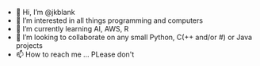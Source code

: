 - 👋 Hi, I’m @jkblank
- 👀 I’m interested in all things programming and computers
- 🌱 I’m currently learning AI, AWS, R
- 💞️ I’m looking to collaborate on any small Python, C(++ and/or #) or Java projects
- 📫 How to reach me ... PLease don't


